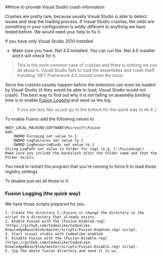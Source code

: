 ##How to provide Visual Studio crash information

Crashes are pretty rare, because usually Visual Studio is able to detect issues and stop the loading process. 
If Visual Studio crashes, the odds are something in your configuration is wildly different to anything we have tested before. We would need your help to fix it.

If you have only Visual Studio 2010 installed. 

- Make sure you have .Net 4.5 Installed. You can run the .Net 4.5 installer and it will check for it. 

>This is the most common case of crashes and there is nothing we can do about it. Visual Studio fails to load the assemblies and crash itself. *Installing .NET Framework 4.5 should solve the issue*.


Since the crashes usually happen before the extension can even be loaded by Visual Studio (it they would be able to load, Visual Studio would not crash). The best way to find out why it is not failing on assembly binding time is to enable [Fusion Logging](http://msdn.microsoft.com/en-us/library/e74a18c4%28v=vs.71%29.aspx) and send us the log.

>If you are lazy like us just go to the bottom for the quick way to do it ;)

To enable Fusion add the following values to

	HKEY_LOCAL_MACHINE\SOFTWARE\Microsoft\Fusion
	Add:
		DWORD ForceLog set value to 1
		DWORD LogFailures set value to 1
		DWORD LogResourceBinds set value to 1
	String LogPath set value to folder for logs (e.g. C:\FusionLog\)
	Make sure you include the backslash after the folder name and that the Folder exists.

You need to restart the program that you're running to force it to read those registry settings

To disable just set all those to 0. 

### Fusion Logging (the quick way)

We have those scripts prepared for you. 

	1. Create the directory C:\Fusion or change the directory in the script to a directory that already exists.
	2. Enable Fusion with the [Fusion-Enabled.reg](https://github.com/Codealike/Codealike-KnowledgeBase/blob/master/scripts/Fusion-Enabled.reg) script.
	3. Start visual studio with Codealike enabled
	4. Disable Fusion with the [Fusion-Disable.reg](https://github.com/Codealike/Codealike-KnowledgeBase/blob/master/scripts/Fusion-Disable.reg) script.
	5. Zip the whole fusion directory and send it to us.

